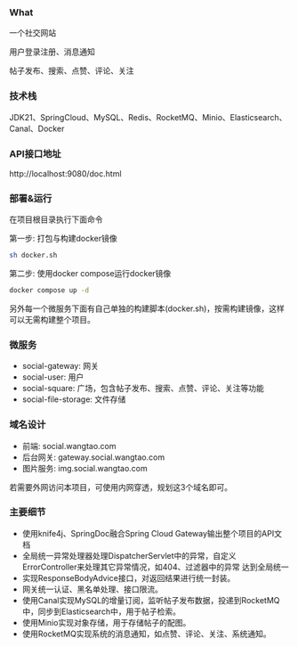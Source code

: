 ### What
一个社交网站

用户登录注册、消息通知

帖子发布、搜索、点赞、评论、关注

### 技术栈
JDK21、SpringCloud、MySQL、Redis、RocketMQ、Minio、Elasticsearch、Canal、Docker

### API接口地址
http://localhost:9080/doc.html

### 部署&运行
在项目根目录执行下面命令

第一步: 打包与构建docker镜像
```bash
sh docker.sh
```

第二步: 使用docker compose运行docker镜像
```bash
docker compose up -d
```

另外每一个微服务下面有自己单独的构建脚本(docker.sh)，按需构建镜像，这样可以无需构建整个项目。

### 微服务
* social-gateway: 网关
* social-user: 用户
* social-square: 广场，包含帖子发布、搜索、点赞、评论、关注等功能
* social-file-storage: 文件存储

### 域名设计
* 前端: social.wangtao.com
* 后台网关: gateway.social.wangtao.com
* 图片服务: img.social.wangtao.com

若需要外网访问本项目，可使用内网穿透，规划这3个域名即可。

### 主要细节
* 使用knife4j、SpringDoc融合Spring Cloud Gateway输出整个项目的API文档
* 全局统一异常处理器处理DispatcherServlet中的异常，自定义ErrorController来处理其它异常情况，如404、过滤器中的异常
  达到全局统一
* 实现ResponseBodyAdvice接口，对返回结果进行统一封装。
* 网关统一认证、黑名单处理、接口限流。
* 使用Canal实现MySQL的增量订阅，监听帖子发布数据，投递到RocketMQ中，同步到Elasticsearch中，用于帖子检索。
* 使用Minio实现对象存储，用于存储帖子的配图。
* 使用RocketMQ实现系统的消息通知，如点赞、评论、关注、系统通知。